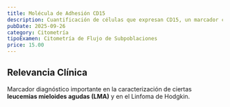 ```yaml
---
title: Molécula de Adhesión CD15
description: Cuantificación de células que expresan CD15, un marcador característico de **neutrófilos** y sus precursores, útil en ciertas leucemias.
pubDate: 2025-09-26
category: Citometría
tipoExamen: Citometría de Flujo de Subpoblaciones
price: 15.00
---
```


## Relevancia Clínica
Marcador diagnóstico importante en la caracterización de ciertas **leucemias mieloides agudas (LMA)** y en el Linfoma de Hodgkin.